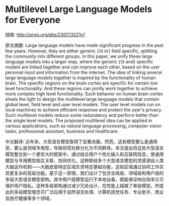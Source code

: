 # Multilevel Large Language Models for Everyone

链接: http://arxiv.org/abs/2307.13221v1

原文摘要:
Large language models have made significant progress in the past few years.
However, they are either generic {\it or} field specific, splitting the
community into different groups. In this paper, we unify these large language
models into a larger map, where the generic {\it and} specific models are
linked together and can improve each other, based on the user personal input
and information from the internet. The idea of linking several large language
models together is inspired by the functionality of human brain. The specific
regions on the brain cortex are specific for certain low level functionality.
And these regions can jointly work together to achieve more complex high level
functionality. Such behavior on human brain cortex sheds the light to design
the multilevel large language models that contain global level, field level and
user level models. The user level models run on local machines to achieve
efficient response and protect the user's privacy. Such multilevel models
reduce some redundancy and perform better than the single level models. The
proposed multilevel idea can be applied in various applications, such as
natural language processing, computer vision tasks, professional assistant,
business and healthcare.

中文翻译:
近年来，大型语言模型取得了显著进展。然而，这些模型要么是通用型，要么是领域专用型，导致研究社群分化为不同群体。本文提出将这些大型语言模型整合到一个更宏大的框架中，通过结合用户个性化输入和互联网信息，使通用模型与专用模型相互关联、协同优化。这种联结多个大型语言模型的灵感源自人类大脑运作机制——大脑皮层特定区域负责特定基础功能，这些区域通过协同工作实现更复杂的高级功能。基于这一原理，我们设计了包含全局层、领域层和用户层的多级大型语言模型架构。其中用户层模型运行于本地设备，既能保证响应效率又可保护用户隐私。这种多级架构通过减少冗余设计，在性能上超越了单层模型。所提出的多级模型理念可广泛应用于自然语言处理、计算机视觉任务、专业助手、商业及医疗健康等多个领域。

